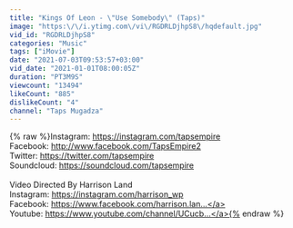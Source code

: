 ```yaml
---
title: "Kings Of Leon - \"Use Somebody\" (Taps)"
image: "https:\/\/i.ytimg.com\/vi\/RGDRLDjhpS8\/hqdefault.jpg"
vid_id: "RGDRLDjhpS8"
categories: "Music"
tags: ["iMovie"]
date: "2021-07-03T09:53:57+03:00"
vid_date: "2021-01-01T08:00:05Z"
duration: "PT3M9S"
viewcount: "13494"
likeCount: "885"
dislikeCount: "4"
channel: "Taps Mugadza"
---
```

{% raw %}Instagram: <a rel="nofollow" target="blank" href="https://instagram.com/tapsempire">https://instagram.com/tapsempire</a><br />Facebook: <a rel="nofollow" target="blank" href="http://www.facebook.com/TapsEmpire2">http://www.facebook.com/TapsEmpire2</a><br />Twitter: <a rel="nofollow" target="blank" href="https://twitter.com/tapsempire">https://twitter.com/tapsempire</a><br />Soundcloud: <a rel="nofollow" target="blank" href="https://soundcloud.com/tapsempire">https://soundcloud.com/tapsempire</a><br /><br />Video Directed By Harrison Land <br />Instagram: <a rel="nofollow" target="blank" href="https://instagram.com/harrison_wp">https://instagram.com/harrison_wp</a><br />Facebook: <a rel="nofollow" target="blank" href="https://www.facebook.com/harrison.lan...">https://www.facebook.com/harrison.lan...</a><br />Youtube: <a rel="nofollow" target="blank" href="https://www.youtube.com/channel/UCucb...">https://www.youtube.com/channel/UCucb...</a>{% endraw %}
